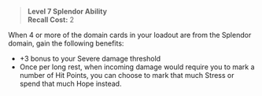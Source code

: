 > **Level 7 Splendor Ability**  
> **Recall Cost:** 2

When 4 or more of the domain cards in your loadout are from the Splendor domain, gain the following benefits:

- +3 bonus to your Severe damage threshold
- Once per long rest, when incoming damage would require you to mark a number of Hit Points, you can choose to mark that much Stress or spend that much Hope instead.
